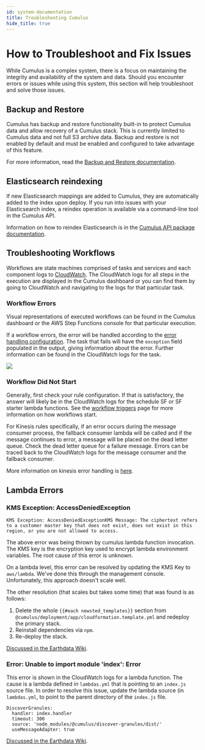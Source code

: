 ```yaml
---
id: system-documentation
title: Troubleshooting Cumulus
hide_title: true
---
```


# How to Troubleshoot and Fix Issues

While Cumulus is a complex system, there is a focus on maintaining the integrity and availability of the system and data. Should you encounter errors or issues while using this system, this section will help troubleshoot and solve those issues.

## Backup and Restore

Cumulus has backup and restore functionality built-in to protect Cumulus data and allow recovery of a Cumulus stack. This is currently limited to Cumulus data and not full S3 archive data. Backup and restore is not enabled by default and must be enabled and configured to take advantage of this feature.

For more information, read the [Backup and Restore documentation](data_in_dynamodb.md#backup-and-restore-with-aws).

## Elasticsearch reindexing

If new Elasticsearch mappings are added to Cumulus, they are automatically added to the index upon deploy. If you run into issues with your Elasticsearch index, a reindex operation is available via a command-line tool in the Cumulus API.

Information on how to reindex Elasticsearch is in the [Cumulus API package documentation](https://www.npmjs.com/package/@cumulus/api#reindexing-elasticsearch-indices).

## Troubleshooting Workflows

Workflows are state machines comprised of tasks and services and each component logs to [CloudWatch](https://aws.amazon.com/cloudwatch). The CloudWatch logs for all steps in the execution are displayed in the Cumulus dashboard or you can find them by going to CloudWatch and navigating to the logs for that particular task.

### Workflow Errors

Visual representations of executed workflows can be found in the Cumulus dashboard or the AWS Step Functions console for that particular execution.

If a workflow errors, the error will be handled according to the [error handling configuration](data-cookbooks/error-handling.md). The task that fails will have the `exception` field populated in the output, giving information about the error. Further information can be found in the CloudWatch logs for the task.

![](assets/workflow-fail.png)

### Workflow Did Not Start

Generally, first check your rule configuration. If that is satisfactory, the answer will likely be in the CloudWatch logs for the schedule SF or SF starter lambda functions. See the [workflow triggers](workflows/workflow-triggers.md) page for more information on how workflows start.

For Kinesis rules specifically, if an error occurs during the message consumer process, the fallback consumer lambda will be called and if the message continues to error, a message will be placed on the dead letter queue. Check the dead letter queue for a failure message. Errors can be traced back to the CloudWatch logs for the message consumer and the fallback consumer.

More information on kinesis error handling is [here](data-cookbooks/cnm-workflow.md#kinesis-record-error-handling).

## Lambda Errors

### KMS Exception: AccessDeniedException

`KMS Exception: AccessDeniedExceptionKMS Message: The ciphertext refers to a customer master key that does not exist, does not exist in this region, or you are not allowed to access.`

The above error was being thrown by cumulus lambda function invocation. The KMS key is the encryption key used to encrypt lambda environment variables. The root cause of this error is unknown.

On a lambda level, this error can be resolved by updating the KMS Key to `aws/lambda`. We've done this through the management console. Unfortunately, this approach doesn't scale well.

The other resolution (that scales but takes some time) that was found is as follows:
1. Delete the whole `{{#each newsted_templates}}` section from `@cumulus/deployment/app/cloudformation.template.yml` and redeploy the primary stack.
2. Reinstall dependencies via `npm`.
3. Re-deploy the stack.


[Discussed in the Earthdata Wiki](https://wiki.earthdata.nasa.gov/display/CUMULUS/KMS+Exception%3A+AccessDeniedException).


### Error: Unable to import module 'index': Error

This error is shown in the CloudWatch logs for a lambda function. The cause is a lambda defined in `lambdas.yml` that is pointing to an `index.js` source file. In order to resolve this issue, update the lambda source (in `lambdas.yml`, to point to the parent directory of the `index.js` file.

```
DiscoverGranules:
  handler: index.handler
  timeout: 300
  source: 'node_modules/@cumulus/discover-granules/dist/'
  useMessageAdapter: true
```

[Discussed in the Earthdata Wiki](https://wiki.earthdata.nasa.gov/display/CUMULUS/Troubleshooting).
